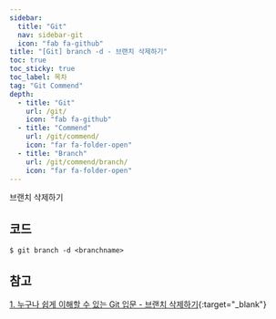 ```yaml
---
sidebar:
  title: "Git"
  nav: sidebar-git
  icon: "fab fa-github"
title: "[Git] branch -d - 브랜치 삭제하기"
toc: true
toc_sticky: true
toc_label: 목차
tag: "Git Commend"
depth: 
  - title: "Git"
    url: /git/
    icon: "fab fa-github"
  - title: "Commend"
    url: /git/commend/
    icon: "far fa-folder-open"
  - title: "Branch"
    url: /git/commend/branch/
    icon: "far fa-folder-open"
---
```

브랜치 삭제하기


## 코드
```
$ git branch -d <branchname>
```

## 참고 
[<i class="fas fa-link"></i> 1. 누구나 쉽게 이해할 수 있는 Git 입문 - 브랜치 삭제하기](https://backlog.com/git-tutorial/kr/stepup/stepup2_5.html){:target="_blank"}

